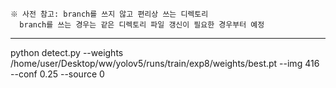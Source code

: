 ```
※ 사전 참고: branch를 쓰지 않고 편리상 쓰는 디렉토리
  branch를 쓰는 경우는 같은 디렉토리 파일 갱신이 필요한 경우부터 예정
```



---





 python detect.py --weights /home/user/Desktop/ww/yolov5/runs/train/exp8/weights/best.pt --img 416 --conf 0.25 --source 0

